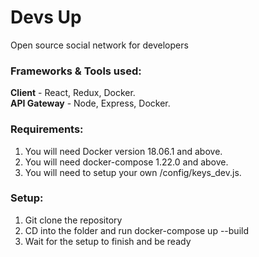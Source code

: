 # Devs Up

Open source social network for developers

### Frameworks & Tools used:

**Client** - React, Redux, Docker.  
**API Gateway** - Node, Express, Docker.

### Requirements:

1. You will need Docker version 18.06.1 and above.
2. You will need docker-compose 1.22.0 and above.
3. You will need to setup your own /config/keys_dev.js.

### Setup:

1. Git clone the repository
2. CD into the folder and run docker-compose up --build
3. Wait for the setup to finish and be ready
